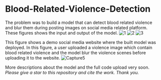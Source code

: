 # Blood-Related-Violence-Detection
The problem was to build a model that can detect blood related violence and blur them during posting images on social media related platform. These figures shows the input and output of the model.
![1](https://user-images.githubusercontent.com/55454660/141649051-cad6aae9-6cba-4e78-b57a-569e1197dd82.png)
![2](https://user-images.githubusercontent.com/55454660/141649055-ed04d411-51f1-4344-9e89-43f52a4c2171.png)
![3](https://user-images.githubusercontent.com/55454660/141649058-327bf9fc-95fb-4f7a-bfe1-bba211fd3fa9.png)

This figure shows a demo social media website where the built model was deployed. In this figure, a user uploaded a violence image which contain blood related violence and the model blur the violence scenes before uploading it to the website.
![Capture5](https://user-images.githubusercontent.com/55454660/141649136-ab12986b-75ae-4dcb-a882-a2c3ab4a58e2.PNG)

More descriptions about the model and the full code upload very soon. 
<i> Please give a star to this repository and cite the work. Thank you. <i>

